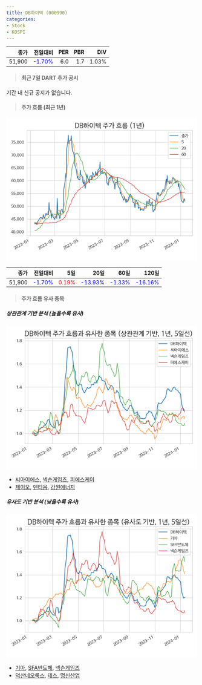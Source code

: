 ```yaml
---
title: DB하이텍 (000990)
categories:
- Stock
- KOSPI
---
```


|종가|전일대비|PER|PBR|DIV|
|---:|-------:|--:|--:|--:|
|51,900|<span style="color: blue">-1.70%</span>|6.0|1.7|1.03%|

<!-- more -->

> #### 최근 7일 DART 추가 공시

기간 내 신규 공지가 없습니다.

> #### 주가 흐름 (최근 1년)

![000990](/assets/images/stock/000990.png)

|종가|전일대비|5일|20일|60일|120일|
|---:|-------:|--:|---:|---:|----:|
|51,900|<span style="color: blue">-1.70%</span>|<span style="color: red">0.19%</span>|<span style="color: blue">-13.93%</span>|<span style="color: blue">-1.33%</span>|<span style="color: blue">-16.16%</span>|

> #### 주가 흐름 유사 종목

##### 상관관계 기반 분석 (높을수록 유사)
![000990](/assets/images/stock/000990_corr.png)
- [씨아이에스](/222080/), [넥슨게임즈](/225570/), [피에스케이](/319660/)
- [제이오](/418550/), [덴티움](/145720/), [강원에너지](/114190/)

##### 유사도 기반 분석 (낮을수록 유사)	
![000990](/assets/images/stock/000990_sim.png)
- [기아](/000270/), [SFA반도체](/036540/), [넥슨게임즈](/225570/)
- [덕산네오룩스](/213420/), [테스](/095610/), [명신산업](/009900/)